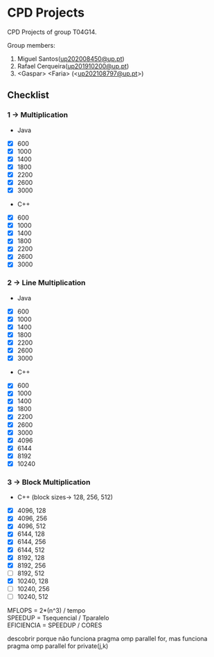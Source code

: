 # CPD Projects

CPD Projects of group T04G14.

Group members:
1. Miguel Santos(up202008450@up.pt)
2. Rafael Cerqueira(up201910200@up.pt)
3. &lt;Gaspar&gt; &lt;Faria&gt; (&lt;up202108797@up.pt&gt;)



## Checklist
### 1 -> Multiplication
* Java
- [x] 600
- [x] 1000
- [x] 1400
- [x] 1800
- [x] 2200
- [x] 2600
- [x] 3000

* C++
- [x] 600
- [x] 1000
- [x] 1400
- [x] 1800
- [x] 2200
- [x] 2600
- [x] 3000

### 2 -> Line Multiplication
* Java
- [x] 600
- [x] 1000
- [x] 1400
- [x] 1800
- [x] 2200
- [x] 2600
- [x] 3000

* C++
- [x] 600
- [x] 1000
- [x] 1400
- [x] 1800
- [x] 2200
- [x] 2600
- [x] 3000
- [x] 4096
- [x] 6144
- [x] 8192
- [x] 10240

### 3 -> Block Multiplication
* C++ (block sizes-> 128, 256, 512)
- [x] 4096, 128
- [x] 4096, 256
- [x] 4096, 512
- [x] 6144, 128
- [x] 6144, 256
- [x] 6144, 512
- [x] 8192, 128
- [x] 8192, 256
- [ ] 8192, 512
- [x] 10240, 128
- [ ] 10240, 256
- [ ] 10240, 512

MFLOPS = 2*(n^3) / tempo </br>
SPEEDUP = Tsequencial / Tparalelo </br>
EFICIENCIA = SPEEDUP / CORES 

descobrir porque não funciona pragma omp parallel for, mas funciona pragma omp parallel for private(j,k)